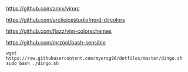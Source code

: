 https://github.com/amix/vimrc

https://github.com/arcticicestudio/nord-dircolors

https://github.com/flazz/vim-colorschemes

https://github.com/mrzool/bash-sensible

```
wget https://raw.githubusercontent.com/myersg86/dotfiles/master/dingo.sh
sudo bash ./dingo.sh
```
